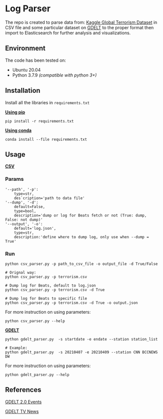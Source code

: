 # Log Parser 

The repo is created to parse data from: [Kaggle  Global Terrorism Dataset](https://www.kaggle.com/START-UMD/gtd) in CSV file and some particular dataset on [GDELT](https://www.gdeltproject.org/data.html) to the proper format then import to Elasticsearch for further analysis and visualizations.

## Environment
The code has been tested on:
- Ubuntu 20.04
- Python 3.7.9 _(compatible with python 3+)_

## Installation
Install all the libraries in ```requirements.txt```

<ins>**Using pip**<ins>
```
pip install -r requirements.txt
```

<ins>**Using conda**<ins>

```
conda install --file requirements.txt
```

## Usage

<ins>**CSV**<ins>

### Params 
```
'--path', '-p':
    type=str,
    des`cription='path to data file'
'--dump', '-d':
    default=False,
    type=bool, 
    description='dump or log for Beats fetch or not (True: dump, False: not dump)'
'--output', '-o':
    default='log.json',
    type=str,
    description:'define where to dump log, only use when --dump = True'
```

### Run

```
python csv_parser.py -p path_to_csv_file -o output_file -d True/False

# Orignal way:
python csv_parser.py -p terrorism.csv

# Dump log for Beats, default to log.json
python csv_parser.py -p terrorism.csv -d True 

# Dump log for Beats to specific file
python csv_parser.py -p terrorism.csv -d True -o output.json 
```

For more instruction on using parameters:

```
python csv_parser.py --help
```

<ins>**GDELT**<ins>

```
python gdelt_parser.py  -s startdate -e endate --station station_list

# Example:
python gdelt_parser.py  -s 20210407 -e 20210409 --station CNN BCCNEWS DW
```

For more instruction on using parameters:

```
python gdelt_parser.py --help
```


## References
[GDELT 2.0 Events](http://data.gdeltproject.org/documentation/GDELT-Event_Codebook-V2.0.pdf)

[GDELT TV News](https://blog.gdeltproject.org/announcing-the-television-news-ngram-datasets-tv-ngram/)